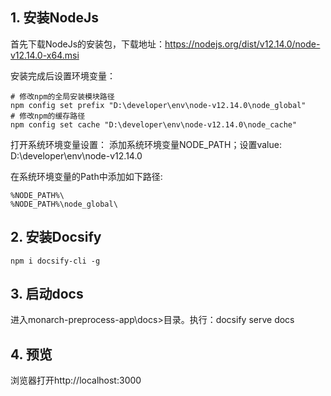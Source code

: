 ## 1. 安装NodeJs

首先下载NodeJs的安装包，下载地址：https://nodejs.org/dist/v12.14.0/node-v12.14.0-x64.msi

安装完成后设置环境变量：

```
# 修改npm的全局安装模块路径
npm config set prefix "D:\developer\env\node-v12.14.0\node_global"
# 修改npm的缓存路径
npm config set cache "D:\developer\env\node-v12.14.0\node_cache"
```

打开系统环境变量设置：
添加系统环境变量NODE_PATH；设置value: D:\developer\env\node-v12.14.0

在系统环境变量的Path中添加如下路径:

```
%NODE_PATH%\
%NODE_PATH%\node_global\
```

## 2. 安装Docsify

```
npm i docsify-cli -g
```

## 3. 启动docs
进入monarch-preprocess-app\docs>目录。执行：docsify serve docs

## 4. 预览
浏览器打开http://localhost:3000